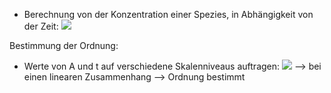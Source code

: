 - Berechnung von der Konzentration einer Spezies, in Abhängigkeit von der Zeit:
![](Pasted%20image%2020240712170214.png)

Bestimmung der Ordnung:
- Werte von A und t auf verschiedene Skalenniveaus auftragen:
![](Pasted%20image%2020240712170324.png)
--> bei einen linearen Zusammenhang --> Ordnung bestimmt 